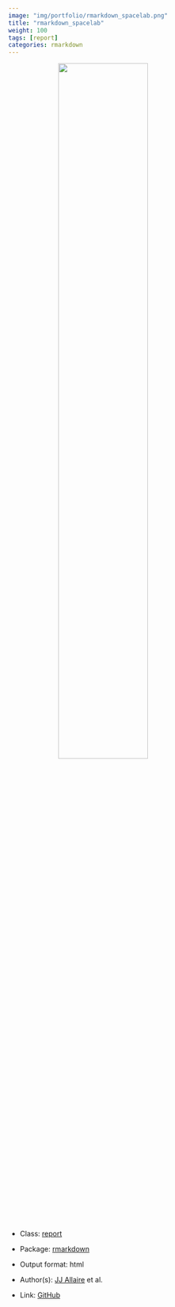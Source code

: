 ```yaml
---
image: "img/portfolio/rmarkdown_spacelab.png"
title: "rmarkdown_spacelab"
weight: 100
tags: [report]
categories: rmarkdown
---
```




<!--more-->

<a href="../../img/portfolio/rmarkdown_spacelab.png"><img class = "jf-image-shadow" src="../../img/portfolio/rmarkdown_spacelab.png" style="display: block; margin: auto;" width="60%"></a>

- Class: [report](../../tags/report)
- Package: [rmarkdown](rmarkdown)
- Output format: html

- Author(s): [JJ Allaire](https://github.com/jjallaire) et al.
- Link: [GitHub](https://github.com/rstudio/rmarkdown)


